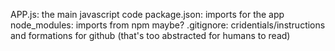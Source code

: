 APP.js: the main javascript code
package.json: imports for the app
node_modules: imports from npm maybe?
.gitignore: cridentials/instructions and formations for github (that's too abstracted for humans to read)
